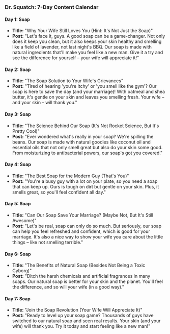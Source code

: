 ### **Dr. Squatch: 7-Day Content Calendar**

#### **Day 1: Soap**
*   **Title:** "Why Your Wife Still Loves You (Hint: It's Not Just the Soap)"
*   **Post:** "Let's face it, guys. A good soap can be a game-changer. Not only does it keep you clean, but it also keeps your skin healthy and smelling like a field of lavender, not last night's BBQ. Our soap is made with natural ingredients that'll make you feel like a new man. Give it a try and see the difference for yourself – your wife will appreciate it!"

#### **Day 2: Soap**
*   **Title:** "The Soap Solution to Your Wife's Grievances"
*   **Post:** "Tired of hearing 'you're itchy' or 'you smell like the gym'? Our soap is here to save the day (and your marriage)! With oatmeal and shea butter, it's gentle on your skin and leaves you smelling fresh. Your wife – and your skin – will thank you."

#### **Day 3: Soap**
*   **Title:** "The Science Behind Our Soap (It's Not Rocket Science, But It's Pretty Cool)"
*   **Post:** "Ever wondered what's really in your soap? We're spilling the beans. Our soap is made with natural goodies like coconut oil and essential oils that not only smell great but also do your skin some good. From moisturizing to antibacterial powers, our soap's got you covered."

#### **Day 4: Soap**
*   **Title:** "The Best Soap for the Modern Guy (That's You)"
*   **Post:** "You're a busy guy with a lot on your plate, so you need a soap that can keep up. Ours is tough on dirt but gentle on your skin. Plus, it smells great, so you'll feel confident all day."

#### **Day 5: Soap**
*   **Title:** "Can Our Soap Save Your Marriage? (Maybe Not, But It's Still Awesome)"
*   **Post:** "Let's be real, soap can only do so much. But seriously, our soap can help you feel refreshed and confident, which is good for your marriage. It's also a nice way to show your wife you care about the little things – like not smelling terrible."

#### **Day 6: Soap**
*   **Title:** "The Benefits of Natural Soap (Besides Not Being a Toxic Cyborg)"
*   **Post:** "Ditch the harsh chemicals and artificial fragrances in many soaps. Our natural soap is better for your skin and the planet. You'll feel the difference, and so will your wife (in a good way)."

#### **Day 7: Soap**
*   **Title:** "Join the Soap Revolution (Your Wife Will Appreciate It)"
*   **Post:** "Ready to level up your soap game? Thousands of guys have switched to our natural soap and seen real results. Your skin (and your wife) will thank you. Try it today and start feeling like a new man!"
